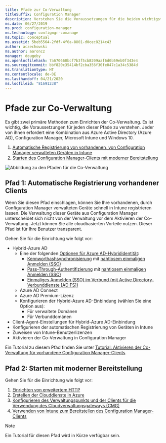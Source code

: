 ```yaml
---
title: Pfade zur Co-Verwaltung
titleSuffix: Configuration Manager
description: Verstehen Sie die Voraussetzungen für die beiden wichtigsten Methoden, wie Sie Co-Verwaltung einrichten können.
ms.date: 06/27/2019
ms.prod: configuration-manager
ms.technology: configmgr-comanage
ms.topic: conceptual
ms.assetid: 5beb5564-2fdf-4f0a-8801-d0cec8214c43
author: aczechowski
ms.author: aaroncz
manager: dougeby
ms.openlocfilehash: 7a670660bcf7b3f5cb8209aaf6d0b59eb0f343e4
ms.sourcegitcommit: bbf820c35414bf2cba356f30fe047c1a34c5384d
ms.translationtype: HT
ms.contentlocale: de-DE
ms.lasthandoff: 04/21/2020
ms.locfileid: "81691238"
---
```

# <a name="paths-to-co-management"></a>Pfade zur Co-Verwaltung

Es gibt zwei primäre Methoden zum Einrichten der Co-Verwaltung. Es ist wichtig, die Voraussetzungen für jeden dieser Pfade zu verstehen. Jeder von ihnen erfordert eine Kombination aus Azure Active Directory (Azure AD), Configuration Manager, Microsoft Intune und Windows 10. 

1. [Automatische Registrierung von vorhandenen, von Configuration Manager verwalteten Geräten in Intune](#bkmk_path1)  
2. [Starten des Configuration Manager-Clients mit moderner Bereitstellung](#bkmk_path2)  

![Abbildung zu den Pfaden für die Co-Verwaltung](media/co-management-paths.png)



## <a name="path-1-auto-enroll-existing-clients"></a><a name="bkmk_path1"></a>Pfad 1: Automatische Registrierung vorhandener Clients

Wenn Sie diesen Pfad einschlagen, können Sie Ihre vorhandenen, durch Configuration Manager verwalteten Geräte schnell in Intune registrieren lassen. Die Verwaltung dieser Geräte aus Configuration Manager unterscheidet sich nicht von der Verwaltung vor dem Aktivieren der Co-Verwaltung. Jetzt können Sie alle cloudbasierten Vorteile nutzen. Dieser Pfad ist für Ihre Benutzer transparent.

Gehen Sie für die Einrichtung wie folgt vor:
- Hybrid-Azure AD
    - Eine der folgenden [Optionen für Azure AD-Hybrididentität](https://docs.microsoft.com/azure/active-directory/hybrid/plan-connect-user-signin):  
       - [Kennworthashsynchronisierung](https://docs.microsoft.com/azure/active-directory/hybrid/plan-connect-user-signin#password-hash-synchronization) mit [nahtlosem einmaligen Anmelden (SSO)](https://docs.microsoft.com/azure/active-directory/hybrid/how-to-connect-sso)
       - [Pass-Through-Authentifizierung](https://docs.microsoft.com/azure/active-directory/hybrid/how-to-connect-pta) mit [nahtlosem einmaligen Anmelden (SSO)](https://docs.microsoft.com/azure/active-directory/hybrid/how-to-connect-sso)
       - [Einmaliges Anmelden (SSO) im Verbund (mit Active Directory-Verbunddienste [AD FS])](https://docs.microsoft.com/azure/active-directory/hybrid/plan-connect-user-signin#federation-that-uses-a-new-or-existing-farm-with-ad-fs-in-windows-server-2012-r2)
    - Azure AD Connect
    - Azure AD Premium-Lizenz
    - Konfigurieren der Hybrid-Azure AD-Einbindung (wählen Sie eine Option aus):
        - Für verwaltete Domänen
        - Für Verbunddomänen
- Client-Agent-Einstellungen für Hybrid-Azure AD-Einbindung
- Konfigurieren der automatischen Registrierung von Geräten in Intune
- Zuweisen von Intune-Benutzerlizenzen
- Aktivieren der Co-Verwaltung in Configuration Manager

Ein Tutorial zu diesem Pfad finden Sie unter [Tutorial: Aktivieren der Co-Verwaltung für vorhandene Configuration Manager-Clients](tutorial-co-manage-clients.md).



## <a name="path-2-bootstrap-with-modern-provisioning"></a><a name="bkmk_path2"></a>Pfad 2: Starten mit moderner Bereitstellung

Gehen Sie für die Einrichtung wie folgt vor:

1. [Einrichten von erweitertem HTTP](../core/plan-design/hierarchy/enhanced-http.md)  
2. [Erstellen der Clouddienste in Azure](../core/servers/deploy/configure/azure-services-wizard.md)  
3. [Konfigurieren des Verwaltungspunkts und der Clients für die Verwendung des Cloudverwaltungsgateways (CMG)](../core/clients/manage/cmg/setup-cloud-management-gateway.md)  
4. [Verwenden von Intune zum Bereitstellen des Configuration Manager-Clients](how-to-prepare-Win10.md)  

> [!Note]  
> Ein Tutorial für diesen Pfad wird in Kürze verfügbar sein.

